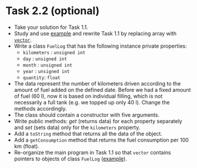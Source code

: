 # Task 2.2 (optional)

* Take your solution for Task 1.1.
* Study and use [example](example1.cpp) and rewrite Task 1.1 by replacing array
  with [`vector`](https://en.cppreference.com/w/cpp/container/vector).
* Write a class `FuelLog` that has the following instance private properties:
    * `kilometers` : `unsigned int`
    * `day` : `unsigned int`
    * `month` : `unsigned int`
    * `year` : `unsigned int`
    * `quantity`: `float`
* The data represent the number of kilometers driven according to the amount of fuel added on the defined date.
  Before we had a fixed amount of fuel (60 l), now it is based on individual filling, which is not necessarily a full
  tank (e.g. we topped up only 40 l). Change the methods accordingly.
* The class should contain a constructor with five arguments.
* Write public methods: *get* (returns data) for each property separately and *set* (sets data) only for
  the `kilometers` property.
* Add a `toString` method that returns all the data of the object.
* Add a `getConsumption` method that returns the fuel consumption per 100 km (float).
* Re-organize the main program in Task 1.1 so that `vector` contains pointers to objects of
  class `FuelLog` ([example](example2.cpp)).
